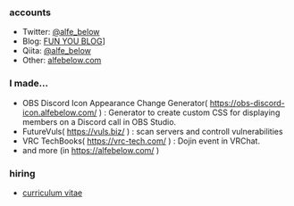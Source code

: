 ### accounts

- Twitter: <a href="https://twitter.com/alfe_below" target="_blank">@alfe_below</a>
- Blog: <a href="http://blog.alfebelow.com/" target="_blank">FUN YOU BLOG</a>]
- Qiita: <a href="https://qiita.com/alfe_below" target="_blank">@alfe_below</a>
- Other: <a href="https://alfebelow.com/" target="_blank">alfebelow.com</a>

### I made...

- OBS Discord Icon Appearance Change Generator( https://obs-discord-icon.alfebelow.com/ ) : Generator to create custom CSS for displaying members on a Discord call in OBS Studio.
- FutureVuls( https://vuls.biz/ ) : scan servers and controll vulnerabilities
- VRC TechBooks( https://vrc-tech.com/ ) : Dojin event in VRChat.
- and more (in https://alfebelow.com/ )

### hiring

- [curriculum vitae](https://github.com/alfe/Curriculum-Vitae)


